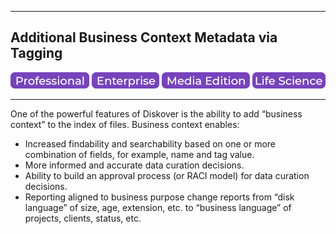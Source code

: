 ___
## Additional Business Context Metadata via Tagging

![Image: Professional Edition Label](images/button_edition_professional.png)&nbsp;![Image: Enterprise Edition Label](images/button_edition_enterprise.png)&nbsp;![Image: AJA Diskover Media Edition Label](images/button_edition_media.png)&nbsp;![Image: Life Science Edition Label](images/button_edition_life_science.png)

___

One of the powerful features of Diskover is the ability to add “business context” to the index of files. Business context enables:

- Increased findability and searchability based on one or more combination of fields, for example, name and tag value.
- More informed and accurate data curation decisions.
- Ability to build an approval process (or RACI model) for data curation decisions.
- Reporting aligned to business purpose change reports from “disk language” of size, age, extension, etc. to “business language” of projects, clients, status, etc.
